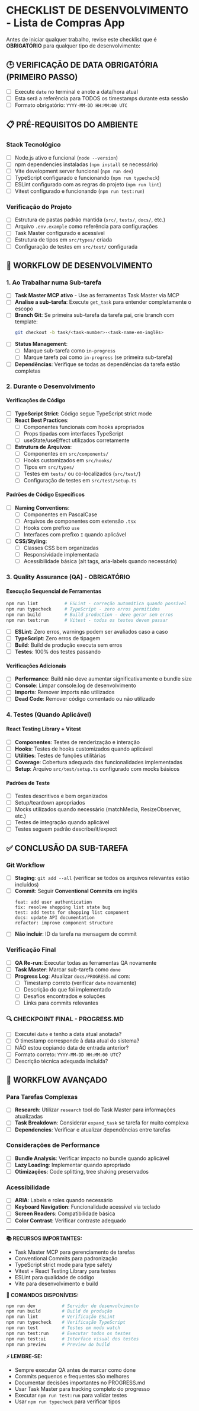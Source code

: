 # CHECKLIST DE DESENVOLVIMENTO - Lista de Compras App

Antes de iniciar qualquer trabalho, revise este checklist que é **OBRIGATÓRIO** para qualquer tipo de desenvolvimento:

## 🕒 VERIFICAÇÃO DE DATA OBRIGATÓRIA (PRIMEIRO PASSO)
- [ ] Execute `date` no terminal e anote a data/hora atual
- [ ] Esta será a referência para TODOS os timestamps durante esta sessão
- [ ] Formato obrigatório: `YYYY-MM-DD HH:MM:00 UTC`

## 📋 PRÉ-REQUISITOS DO AMBIENTE

### Stack Tecnológico
- [ ] Node.js ativo e funcional (`node --version`)
- [ ] npm dependencies instaladas (`npm install` se necessário)
- [ ] Vite development server funcional (`npm run dev`)
- [ ] TypeScript configurado e funcionando (`npm run typecheck`)
- [ ] ESLint configurado com as regras do projeto (`npm run lint`)
- [ ] Vitest configurado e funcionando (`npm run test:run`)

### Verificação do Projeto
- [ ] Estrutura de pastas padrão mantida (`src/`, `tests/`, `docs/`, etc.)
- [ ] Arquivo `.env.example` como referência para configurações
- [ ] Task Master configurado e acessível
- [ ] Estrutura de tipos em `src/types/` criada
- [ ] Configuração de testes em `src/test/` configurada

## 🎯 WORKFLOW DE DESENVOLVIMENTO

### 1. Ao Trabalhar numa Sub-tarefa
- [ ] **Task Master MCP ativo** - Use as ferramentas Task Master via MCP
- [ ] **Analise a sub-tarefa**: Execute `get_task` para entender completamente o escopo
- [ ] **Branch Git**: Se primeira sub-tarefa da tarefa pai, crie branch com template:
  ```bash
  git checkout -b task/<task-number>-<task-name-em-inglês>
  ```
- [ ] **Status Management**: 
  - [ ] Marque sub-tarefa como `in-progress`
  - [ ] Marque tarefa pai como `in-progress` (se primeira sub-tarefa)
- [ ] **Dependências**: Verifique se todas as dependências da tarefa estão completas

### 2. Durante o Desenvolvimento

#### Verificações de Código
- [ ] **TypeScript Strict**: Código segue TypeScript strict mode
- [ ] **React Best Practices**: 
  - [ ] Componentes funcionais com hooks apropriados
  - [ ] Props tipadas com interfaces TypeScript
  - [ ] useState/useEffect utilizados corretamente
- [ ] **Estrutura de Arquivos**:
  - [ ] Componentes em `src/components/`
  - [ ] Hooks customizados em `src/hooks/`
  - [ ] Tipos em `src/types/`
  - [ ] Testes em `tests/` ou co-localizados (`src/test/`)
  - [ ] Configuração de testes em `src/test/setup.ts`

#### Padrões de Código Específicos
- [ ] **Naming Conventions**:
  - [ ] Componentes em PascalCase
  - [ ] Arquivos de componentes com extensão `.tsx`
  - [ ] Hooks com prefixo `use`
  - [ ] Interfaces com prefixo `I` quando aplicável
- [ ] **CSS/Styling**:
  - [ ] Classes CSS bem organizadas
  - [ ] Responsividade implementada
  - [ ] Acessibilidade básica (alt tags, aria-labels quando necessário)

### 3. Quality Assurance (QA) - OBRIGATÓRIO

#### Execução Sequencial de Ferramentas
```bash
npm run lint          # ESLint - correção automática quando possível
npm run typecheck     # TypeScript - zero erros permitidos
npm run build         # Build production - deve gerar sem erros
npm run test:run      # Vitest - todos os testes devem passar
```

- [ ] **ESLint**: Zero erros, warnings podem ser avaliados caso a caso
- [ ] **TypeScript**: Zero erros de tipagem
- [ ] **Build**: Build de produção executa sem erros
- [ ] **Testes**: 100% dos testes passando

#### Verificações Adicionais
- [ ] **Performance**: Build não deve aumentar significativamente o bundle size
- [ ] **Console**: Limpar console.log de desenvolvimento
- [ ] **Imports**: Remover imports não utilizados
- [ ] **Dead Code**: Remover código comentado ou não utilizado

### 4. Testes (Quando Aplicável)

#### React Testing Library + Vitest
- [ ] **Componentes**: Testes de renderização e interação
- [ ] **Hooks**: Testes de hooks customizados quando aplicável
- [ ] **Utilities**: Testes de funções utilitárias
- [ ] **Coverage**: Cobertura adequada das funcionalidades implementadas
- [ ] **Setup**: Arquivo `src/test/setup.ts` configurado com mocks básicos

#### Padrões de Teste
- [ ] Testes descritivos e bem organizados
- [ ] Setup/teardown apropriados
- [ ] Mocks utilizados quando necessário (matchMedia, ResizeObserver, etc.)
- [ ] Testes de integração quando aplicável
- [ ] Testes seguem padrão describe/it/expect

## ✅ CONCLUSÃO DA SUB-TAREFA

### Git Workflow
- [ ] **Staging**: `git add --all` (verificar se todos os arquivos relevantes estão incluídos)
- [ ] **Commit**: Seguir **Conventional Commits** em inglês
  ```
  feat: add user authentication
  fix: resolve shopping list state bug
  test: add tests for shopping list component
  docs: update API documentation
  refactor: improve component structure
  ```
- [ ] **Não incluir**: ID da tarefa na mensagem de commit

### Verificação Final
- [ ] **QA Re-run**: Executar todas as ferramentas QA novamente
- [ ] **Task Master**: Marcar sub-tarefa como `done`
- [ ] **Progress Log**: Atualizar `docs/PROGRESS.md` com:
  - [ ] Timestamp correto (verificar `date` novamente)
  - [ ] Descrição do que foi implementado
  - [ ] Desafios encontrados e soluções
  - [ ] Links para commits relevantes

### 🔍 CHECKPOINT FINAL - PROGRESS.MD
- [ ] Executei `date` e tenho a data atual anotada?
- [ ] O timestamp corresponde à data atual do sistema?
- [ ] NÃO estou copiando data de entrada anterior?
- [ ] Formato correto: `YYYY-MM-DD HH:MM:00 UTC`?
- [ ] Descrição técnica adequada incluída?

## 🚀 WORKFLOW AVANÇADO

### Para Tarefas Complexas
- [ ] **Research**: Utilizar `research` tool do Task Master para informações atualizadas
- [ ] **Task Breakdown**: Considerar `expand_task` se tarefa for muito complexa
- [ ] **Dependencies**: Verificar e atualizar dependências entre tarefas

### Considerações de Performance
- [ ] **Bundle Analysis**: Verificar impacto no bundle quando aplicável
- [ ] **Lazy Loading**: Implementar quando apropriado
- [ ] **Otimizações**: Code splitting, tree shaking preservados

### Acessibilidade
- [ ] **ARIA**: Labels e roles quando necessário
- [ ] **Keyboard Navigation**: Funcionalidade acessível via teclado
- [ ] **Screen Readers**: Compatibilidade básica
- [ ] **Color Contrast**: Verificar contraste adequado

---

**📚 RECURSOS IMPORTANTES:**
- Task Master MCP para gerenciamento de tarefas
- Conventional Commits para padronização
- TypeScript strict mode para type safety
- Vitest + React Testing Library para testes
- ESLint para qualidade de código
- Vite para desenvolvimento e build

**🎯 COMANDOS DISPONÍVEIS:**
```bash
npm run dev          # Servidor de desenvolvimento
npm run build        # Build de produção
npm run lint         # Verificação ESLint
npm run typecheck    # Verificação TypeScript
npm run test         # Testes em modo watch
npm run test:run     # Executar todos os testes
npm run test:ui      # Interface visual dos testes
npm run preview      # Preview do build
```

**⚡ LEMBRE-SE:**
- Sempre executar QA antes de marcar como done
- Commits pequenos e frequentes são melhores
- Documentar decisões importantes no PROGRESS.md
- Usar Task Master para tracking completo do progresso
- Executar `npm run test:run` para validar testes
- Usar `npm run typecheck` para verificar tipos
